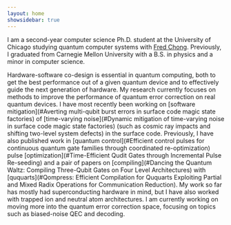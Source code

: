 ```yaml
---
layout: home
showsidebar: true
---
```


I am a second-year computer science Ph.D. student at the University of Chicago studying quantum computer systems with <a href="https://people.cs.uchicago.edu/~ftchong/" target="_blank" rel="noopener noreferrer">Fred Chong</a>. Previously, I graduated from Carnegie Mellon University with a B.S. in physics and a minor in computer science. 

<!-- The promise of fault-tolerant quantum computers is that, given large enough quantum computers, error rates can be exponentially suppressed to enable highly-accurate computations. However, quantum error correction relies on models that make stringent assumptions about many aspects of devices, such as the structure and magnitude of physical gate errors, the capabilities of control software, and resilience to disruptive events such as cosmic rays.  -->

Hardware-software co-design is essential in quantum computing, both to get the best performance out of a given quantum device and to effectively guide the next generation of hardware. My research currently focuses on methods to improve the performance of quantum error correction on real quantum devices. I have most recently been working on [software mitigation](#Averting multi-qubit burst errors in surface code magic state factories) of [time-varying noise](#Dynamic mitigation of time-varying noise in surface code magic state factories) (such as cosmic ray impacts and shifting two-level system defects) in the surface code. Previously, I have also published work in [quantum control](#Efficient control pulses for continuous quantum gate families through coordinated re-optimization) pulse [optimization](#Time-Efficient Qudit Gates through Incremental Pulse Re-seeding) and a pair of papers on [compiling](#Dancing the Quantum Waltz: Compiling Three-Qubit Gates on Four Level Architectures) with [ququarts](#Qompress: Efficient Compilation for Ququarts Exploiting Partial and Mixed Radix Operations for Communication Reduction). My work so far has mostly had superconducting hardware in mind, but I have also worked with trapped ion and neutral atom architectures. I am currently working on moving more into the quantum error correction space, focusing on topics such as biased-noise QEC and decoding.